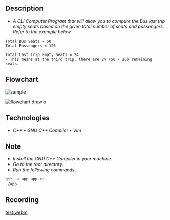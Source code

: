 ## Description
- _A CLI Computer Program that will allow you to compute the Bus last trip empty seats based on the given total number of seats and passengers. Refer to the example below._
```plaintext
Total Bus Seats = 50
Total Passengers = 126

Total Last Trip Empty Seats = 24
- This means at the third trip, there are 24 (50 - 26) remaining seats.
```

## Flowchart
![sample](https://user-images.githubusercontent.com/69438999/184685817-8ef3ef12-8323-4ecc-a64a-ab4e375d88b2.png)

![flowchart drawio](https://user-images.githubusercontent.com/69438999/184686725-f8b25f81-d08e-44b8-8ea9-687f32965a92.png)

## Technologies
- _C++ • GNU C++ Compiler • Vim_

## Note
- _Install the GNU C++ Compiler in your machine._
- _Go to the root directory._
- _Run the following commands._
```bash
g++ -o app app.cc
./app
```

## Recording
[test.webm](https://user-images.githubusercontent.com/69438999/184537073-4b95b85f-6c2f-4222-a115-79d74f7a251e.webm)
